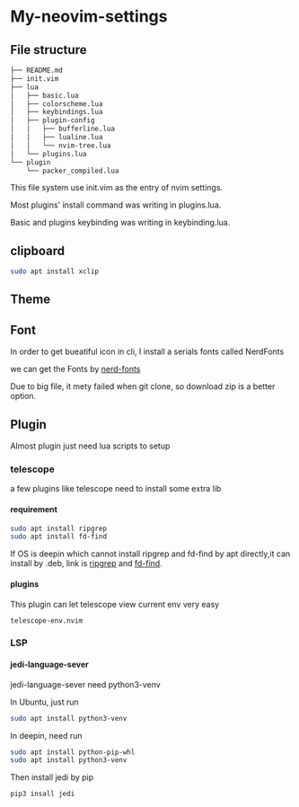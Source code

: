 # My-neovim-settings

## File structure
```bash
├── README.md
├── init.vim
├── lua
│   ├── basic.lua
│   ├── colorscheme.lua
│   ├── keybindings.lua
│   ├── plugin-config
│   │   ├── bufferline.lua
│   │   ├── lualine.lua
│   │   └── nvim-tree.lua
│   └── plugins.lua
└── plugin
    └── packer_compiled.lua
```
This file system use init.vim as the entry of nvim settings.

Most plugins' install command was writing in plugins.lua.

Basic and plugins keybinding was writing in keybinding.lua.

## clipboard

```bash
sudo apt install xclip
```

## Theme 

## Font
In order to get bueatiful icon in cli, I install a serials fonts called NerdFonts

we can get the Fonts by [nerd-fonts](https://github.com/ryanoasis/nerd-fonts)

Due to big file, it mety failed when git clone, so download zip is a better option.

## Plugin 

Almost plugin just need lua scripts to setup

### telescope
a few plugins like telescope need to install some extra lib
#### requirement
```bash
sudo apt install ripgrep
sudo apt install fd-find
```
If OS is deepin which cannot install ripgrep and fd-find by apt directly,it can 
install by .deb, link is [ripgrep](https://github.com/BurntSushi/ripgrep) and 
[fd-find](https://github.com/sharkdp/fd).
#### plugins
This plugin can let telescope view current env very easy
```vimrc
telescope-env.nvim
```

### LSP

#### jedi-language-sever
jedi-language-sever need python3-venv

In Ubuntu, just run 
```bash
sudo apt install python3-venv
```
In deepin, need run
```bash
sudo apt install python-pip-whl
sudo apt install python3-venv
```
Then install jedi by pip
```bash
pip3 insall jedi
```




